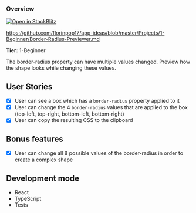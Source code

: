 ### Overview

[![Open in StackBlitz](https://developer.stackblitz.com/img/open_in_stackblitz.svg)](https://stackblitz.com/github/arslan-dev/border-radius-previewer)

https://github.com/florinpop17/app-ideas/blob/master/Projects/1-Beginner/Border-Radius-Previewer.md

**Tier:** 1-Beginner

The border-radius property can have multiple values changed. Preview how the shape looks while changing these values.

## User Stories

- [x] User can see a box which has a `border-radius` property applied to it
- [x] User can change the 4 `border-radius` values that are applied to the box (top-left, top-right, bottom-left, bottom-right)
- [x] User can copy the resulting CSS to the clipboard

## Bonus features

- [x] User can change all 8 possible values of the border-radius in order to create a complex shape

## Development mode

- React
- TypeScript
- Tests
